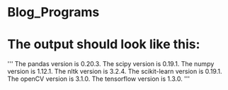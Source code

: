 # Blog_Programs

# The output should look like this:
'''
The pandas version is 0.20.3.
The scipy version is 0.19.1.
The numpy version is 1.12.1.
The nltk version is 3.2.4.
The scikit-learn version is 0.19.1.
The openCV version is 3.1.0.
The tensorflow version is 1.3.0.
'''
